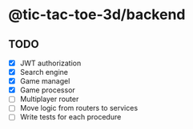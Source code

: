# @tic-tac-toe-3d/backend

## TODO

- [x] JWT authorization
- [x] Search engine
- [x] Game managel
- [x] Game processor
- [ ] Multiplayer router
- [ ] Move logic from routers to services
- [ ] Write tests for each procedure

